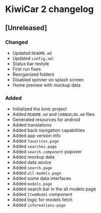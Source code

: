 # KiwiCar 2 changelog

## [Unreleased]

### Changed
- Updated `README.md`
- Updated `config.xml`
- Status bar restyle
- First run fixes
- Reorganized folders
- Disabled spinner on splash screen
- Home preview with mockup data

### Added
- Initialized the _Ionic_ project
- Added `README.md` and `CHANGELOG.md` files
- Generated resources for android
- Added translations
- Added back navigation capabilities
- Added app version info
- Added `favorites.page`
- Added `searches.page`
- Added `search.component` popover
- Added mockup data
- Added data sevice
- Added `search.page`
- Added `all-models.page`
- Added some data interfaces
- Added `models.page`
- Added search bar in the all models page
- Added `ItemModel` component
- Added logic for models fetch
- Added `informations-page`
